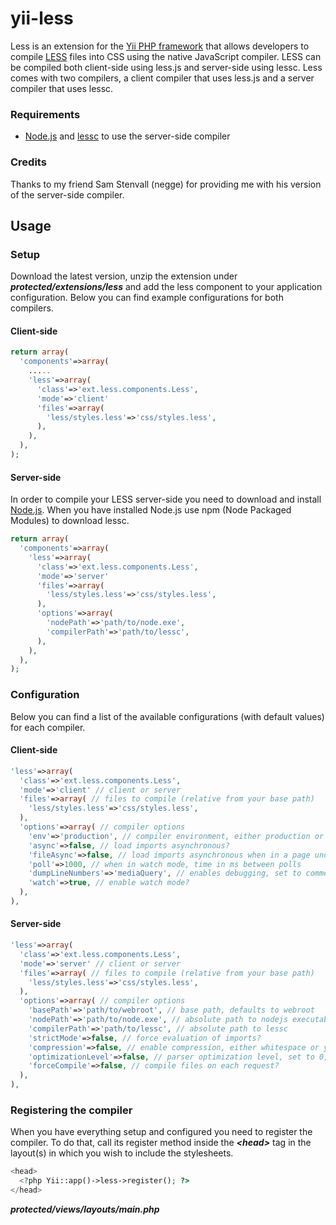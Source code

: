 yii-less
========

Less is an extension for the [Yii PHP framework](http://www.yiiframework.com) that allows developers to compile [LESS](http://www.lesscss.org) files into CSS using the native JavaScript compiler.
LESS can be compiled both client-side using less.js and server-side using lessc. 
Less comes with two compilers, a client compiler that uses less.js and a server compiler that uses lessc.

### Requirements

* [Node.js](http://nodejs.org/download/) and [lessc](http://lesscss.org/#usage) to use the server-side compiler

### Credits

Thanks to my friend Sam Stenvall (negge) for providing me with his version of the server-side compiler.

## Usage

### Setup

Download the latest version, unzip the extension under ***protected/extensions/less*** and add the less component to your application configuration. 
Below you can find example configurations for both compilers.

#### Client-side

```php
return array(
  'components'=>array(
    .....
    'less'=>array(
      'class'=>'ext.less.components.Less',
      'mode'=>'client'
      'files'=>array(
        'less/styles.less'=>'css/styles.less',
      ),
    ),
  ),
);
```

#### Server-side

In order to compile your LESS server-side you need to download and install [Node.js](http://nodejs.org/download/). 
When you have installed Node.js use npm (Node Packaged Modules) to download lessc.

```php
return array(
  'components'=>array(
    'less'=>array(
      'class'=>'ext.less.components.Less',
      'mode'=>'server'
      'files'=>array(
        'less/styles.less'=>'css/styles.less',
      ),
      'options'=>array(
        'nodePath'=>'path/to/node.exe',
        'compilerPath'=>'path/to/lessc',
      ),
    ),
  ),
);
```

### Configuration

Below you can find a list of the available configurations (with default values) for each compiler.

#### Client-side

```php
'less'=>array(
  'class'=>'ext.less.components.Less',
  'mode'=>'client' // client or server
  'files'=>array( // files to compile (relative from your base path)
    'less/styles.less'=>'css/styles.less',
  ),
  'options'=>array( // compiler options
    'env'=>'production', // compiler environment, either production or development
    'async'=>false, // load imports asynchronous?
    'fileAsync'=>false, // load imports asynchronous when in a page under a file protocol
    'poll'=>1000, // when in watch mode, time in ms between polls
    'dumpLineNumbers'=>'mediaQuery', // enables debugging, set to comments, mediaQuery or all
    'watch'=>true, // enable watch mode?
  ),
),
```

#### Server-side

```php
'less'=>array(
  'class'=>'ext.less.components.Less',
  'mode'=>'server' // client or server
  'files'=>array( // files to compile (relative from your base path)
    'less/styles.less'=>'css/styles.less',
  ),
  'options'=>array( // compiler options
    'basePath'=>'path/to/webroot', // base path, defaults to webroot
    'nodePath'=>'path/to/node.exe', // absolute path to nodejs executable
    'compilerPath'=>'path/to/lessc', // absolute path to lessc
    'strictMode'=>false, // force evaluation of imports?
    'compression'=>false, // enable compression, either whitespace or yui
    'optimizationLevel'=>false, // parser optimization level, set to 0, 1 or 2
    'forceCompile'=>false, // compile files on each request?
  ),
),
```

### Registering the compiler

When you have everything setup and configured you need to register the compiler.
To do that, call its register method inside the ***\<head\>*** tag in the layout(s) in which you wish to include the stylesheets.

```php
<head>
  <?php Yii::app()->less->register(); ?>
</head>
```
***protected/views/layouts/main.php***
